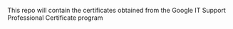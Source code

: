 This repo will contain the certificates obtained from the Google IT Support Professional Certificate program
